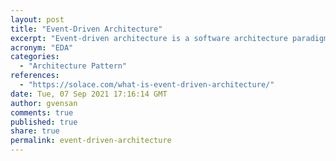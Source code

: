```yaml
---
layout: post
title: "Event-Driven Architecture"
excerpt: "Event-driven architecture is a software architecture paradigm promoting the production, detection, consumption of, and reaction to events."
acronym: "EDA"
categories:
  - "Architecture Pattern"
references:
  - "https://solace.com/what-is-event-driven-architecture/"
date: Tue, 07 Sep 2021 17:16:14 GMT
author: gvensan
comments: true
published: true
share: true
permalink: event-driven-architecture
---
```


